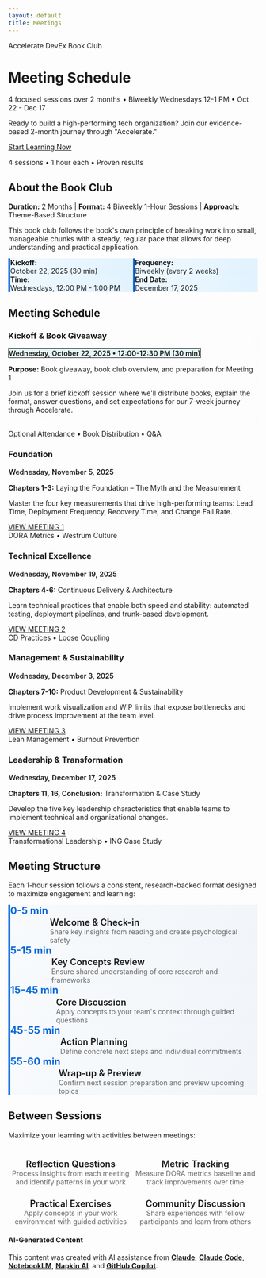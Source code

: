 ```yaml
---
layout: default
title: Meetings
---
```


<div class="hero-banner" markdown="0">
<div class="hero-content">
<div class="hero-value-prop">Accelerate DevEx Book Club</div>
<h1 class="hero-headline">Meeting Schedule</h1>
<p class="hero-subtitle">4 focused sessions over 2 months • Biweekly Wednesdays 12-1 PM • Oct 22 - Dec 17</p>
</div>
</div>

<div class="welcome-compact section-card" markdown="0">
<p>Ready to build a high-performing tech organization? Join our evidence-based 2-month journey through "Accelerate."</p>
<div class="welcome-cta">
<a href="{{ '/meetings/meeting-1/' | relative_url }}" class="btn btn--primary-action">Start Learning Now</a>
<p class="welcome-cta-subtitle">4 sessions • 1 hour each • Proven results</p>
</div>
</div>

<div class="page-container">

<div class="quick-start section-card no-border" markdown="0">
<h2><em class="fas fa-info-circle" aria-hidden="true"></em> About the Book Club</h2>
<p><strong>Duration:</strong> 2 Months | <strong>Format:</strong> 4 Biweekly 1-Hour Sessions | <strong>Approach:</strong> Theme-Based Structure</p>
<p>This book club follows the book's own principle of breaking work into small, manageable chunks with a steady, regular pace that allows for deep understanding and practical application.</p>

<div class="schedule-details">
<div class="schedule-item">
<i class="fas fa-calendar-day"></i>
<div class="schedule-content">
<strong>Kickoff:</strong> October 22, 2025 (30 min)
</div>
</div>
<div class="schedule-item">
<i class="fas fa-calendar-week"></i>
<div class="schedule-content">
<strong>Frequency:</strong> Biweekly (every 2 weeks)
</div>
</div>
<div class="schedule-item">
<i class="fas fa-clock"></i>
<div class="schedule-content">
<strong>Time:</strong> Wednesdays, 12:00 PM - 1:00 PM
</div>
</div>
<div class="schedule-item">
<i class="fas fa-calendar-check"></i>
<div class="schedule-content">
<strong>End Date:</strong> December 17, 2025
</div>
</div>
</div>
</div>

<!-- Meeting Cards -->
<div class="what-youll-learn-section section-card" markdown="0">
<h2><i class="fas fa-calendar-alt" aria-hidden="true"></i> Meeting Schedule</h2>
<div class="learning-highlights">
<div class="card-grid">

<!-- Meeting 0 - Kickoff -->
<div class="highlight-card meeting-0 dark-theme" style="grid-column: 1 / -1;">
  <div class="card-header">
    <div class="highlight-icon">
      <i class="fas fa-gift" role="img" aria-label="Gift"></i>
    </div>
    <h3>Kickoff & Book Giveaway</h3>
  </div>
  <div class="meeting-date-badge">
    <i class="fas fa-calendar"></i> Wednesday, October 22, 2025 • 12:00-12:30 PM (30 min)
  </div>
  <p><strong>Purpose:</strong> Book giveaway, book club overview, and preparation for Meeting 1</p>
  <p>Join us for a brief kickoff session where we'll distribute books, explain the format, answer questions, and set expectations for our 7-week journey through Accelerate.</p>
  <div class="card-footer">
    <a href="{{ '/meetings/meeting-0/' | relative_url }}" class="btn btn--primary-action meeting-badge meeting-badge--0">
      <span>VIEW KICKOFF</span>
    </a>
    <div class="meeting-subtitle">Optional Attendance • Book Distribution • Q&A</div>
  </div>
</div>

<!-- Meeting 1 -->
<div class="highlight-card meeting-1 dark-theme">
  <div class="card-header">
    <div class="highlight-icon">
      <i class="fas fa-chart-line" role="img" aria-label="Chart line"></i>
    </div>
    <h3>Foundation</h3>
  </div>
  <div class="meeting-date-badge">
    <i class="fas fa-calendar"></i> Wednesday, November 5, 2025
  </div>
  <p><strong>Chapters 1-3:</strong> Laying the Foundation – The Myth and the Measurement</p>
  <p>Master the four key measurements that drive high-performing teams: Lead Time, Deployment Frequency, Recovery Time, and Change Fail Rate.</p>
  <div class="card-footer">
    <a href="{{ '/meetings/meeting-1/' | relative_url }}" class="btn btn--primary-action meeting-badge meeting-badge--1">
      <span>VIEW MEETING 1</span>
    </a>
    <div class="meeting-subtitle">DORA Metrics • Westrum Culture</div>
  </div>
</div>

<!-- Meeting 2 -->
<div class="highlight-card meeting-2 dark-theme">
  <div class="card-header">
    <div class="highlight-icon">
      <i class="fas fa-rocket" role="img" aria-label="Rocket"></i>
    </div>
    <h3>Technical Excellence</h3>
  </div>
  <div class="meeting-date-badge">
    <i class="fas fa-calendar"></i> Wednesday, November 19, 2025
  </div>
  <p><strong>Chapters 4-6:</strong> Continuous Delivery & Architecture</p>
  <p>Learn technical practices that enable both speed and stability: automated testing, deployment pipelines, and trunk-based development.</p>
  <div class="card-footer">
    <a href="{{ '/meetings/meeting-2/' | relative_url }}" class="btn btn--primary-action meeting-badge meeting-badge--2">
      <span>VIEW MEETING 2</span>
    </a>
    <div class="meeting-subtitle">CD Practices • Loose Coupling</div>
  </div>
</div>

<!-- Meeting 3 -->
<div class="highlight-card meeting-3 dark-theme">
  <div class="card-header">
    <div class="highlight-icon">
      <i class="fas fa-columns" role="img" aria-label="Columns"></i>
    </div>
    <h3>Management & Sustainability</h3>
  </div>
  <div class="meeting-date-badge">
    <i class="fas fa-calendar"></i> Wednesday, December 3, 2025
  </div>
  <p><strong>Chapters 7-10:</strong> Product Development & Sustainability</p>
  <p>Implement work visualization and WIP limits that expose bottlenecks and drive process improvement at the team level.</p>
  <div class="card-footer">
    <a href="{{ '/meetings/meeting-3/' | relative_url }}" class="btn btn--primary-action meeting-badge meeting-badge--3">
      <span>VIEW MEETING 3</span>
    </a>
    <div class="meeting-subtitle">Lean Management • Burnout Prevention</div>
  </div>
</div>

<!-- Meeting 4 -->
<div class="highlight-card meeting-4 dark-theme">
  <div class="card-header">
    <div class="highlight-icon">
      <i class="fas fa-users" role="img" aria-label="Users"></i>
    </div>
    <h3>Leadership & Transformation</h3>
  </div>
  <div class="meeting-date-badge">
    <i class="fas fa-calendar"></i> Wednesday, December 17, 2025
  </div>
  <p><strong>Chapters 11, 16, Conclusion:</strong> Transformation & Case Study</p>
  <p>Develop the five key leadership characteristics that enable teams to implement technical and organizational changes.</p>
  <div class="card-footer">
    <a href="{{ '/meetings/meeting-4/' | relative_url }}" class="btn btn--primary-action meeting-badge meeting-badge--4">
      <span>VIEW MEETING 4</span>
    </a>
    <div class="meeting-subtitle">Transformational Leadership • ING Case Study</div>
  </div>
</div>

</div>
</div>
</div>

<!-- Meeting Structure -->
<div class="section-card" markdown="0">
<h2><i class="fas fa-list-check" aria-hidden="true"></i> Meeting Structure</h2>
<p class="section-intro">Each 1-hour session follows a consistent, research-backed format designed to maximize engagement and learning:</p>

<div class="feature-grid">
<div class="structure-item">
  <div class="structure-time">0-5 min</div>
  <div class="structure-content">
    <h4><i class="fas fa-comments"></i> Welcome & Check-in</h4>
    <p>Share key insights from reading and create psychological safety</p>
  </div>
</div>

<div class="structure-item">
  <div class="structure-time">5-15 min</div>
  <div class="structure-content">
    <h4><i class="fas fa-book-open"></i> Key Concepts Review</h4>
    <p>Ensure shared understanding of core research and frameworks</p>
  </div>
</div>

<div class="structure-item">
  <div class="structure-time">15-45 min</div>
  <div class="structure-content">
    <h4><i class="fas fa-users"></i> Core Discussion</h4>
    <p>Apply concepts to your team's context through guided questions</p>
  </div>
</div>

<div class="structure-item">
  <div class="structure-time">45-55 min</div>
  <div class="structure-content">
    <h4><i class="fas fa-tasks"></i> Action Planning</h4>
    <p>Define concrete next steps and individual commitments</p>
  </div>
</div>

<div class="structure-item">
  <div class="structure-time">55-60 min</div>
  <div class="structure-content">
    <h4><i class="fas fa-arrow-right"></i> Wrap-up & Preview</h4>
    <p>Confirm next session preparation and preview upcoming topics</p>
  </div>
</div>
</div>
</div>

<!-- Between Sessions -->
<div class="section-card" markdown="0">
<h2><i class="fas fa-clipboard-check" aria-hidden="true"></i> Between Sessions</h2>
<p class="section-intro">Maximize your learning with activities between meetings:</p>

<div class="between-sessions-grid">
<div class="between-item">
  <i class="fas fa-question-circle"></i>
  <div class="between-content">
    <h4>Reflection Questions</h4>
    <p>Process insights from each meeting and identify patterns in your work</p>
  </div>
</div>

<div class="between-item">
  <i class="fas fa-chart-line"></i>
  <div class="between-content">
    <h4>Metric Tracking</h4>
    <p>Measure DORA metrics baseline and track improvements over time</p>
  </div>
</div>

<div class="between-item">
  <i class="fas fa-hammer"></i>
  <div class="between-content">
    <h4>Practical Exercises</h4>
    <p>Apply concepts in your work environment with guided activities</p>
  </div>
</div>

<div class="between-item">
  <i class="fas fa-comments"></i>
  <div class="between-content">
    <h4>Community Discussion</h4>
    <p>Share experiences with fellow participants and learn from others</p>
  </div>
</div>
</div>
</div>

</div>

<footer class="ai-attribution" markdown="0">
<div class="ai-attribution__icon">
<i class="fas fa-robot" aria-hidden="true"></i>
</div>
<div class="ai-attribution__content">
<h4 class="ai-attribution__title">AI-Generated Content</h4>
<p class="ai-attribution__text">This content was created with AI assistance from <strong><a href="https://claude.ai/" target="_blank" rel="noopener noreferrer">Claude</a></strong>, <strong><a href="https://www.anthropic.com/claude-code" target="_blank" rel="noopener noreferrer">Claude Code</a></strong>, <strong><a href="https://notebooklm.google.com/" target="_blank" rel="noopener noreferrer">NotebookLM</a></strong>, <strong><a href="https://www.napkin.ai/" target="_blank" rel="noopener noreferrer">Napkin AI</a></strong>, and <strong><a href="https://github.com/features/copilot" target="_blank" rel="noopener noreferrer">GitHub Copilot</a></strong>.</p>
</div>
</footer>

<style>
/* Meeting 0 Kickoff Special Styling */
.highlight-card.meeting-0.dark-theme {
  background: linear-gradient(
    135deg,
    rgba(255, 255, 255, 0.15) 0%,
    rgba(255, 255, 255, 0.25) 100%
  ) !important;
  border: 2px solid var(--accent-teal);
  backdrop-filter: blur(10px);
}

.meeting-0 .highlight-icon {
  background: var(--accent-teal);
  border-color: var(--hover-teal);
}

.meeting-0 .highlight-icon i {
  color: white;
}

.meeting-0 .meeting-date-badge {
  background: rgba(122, 218, 209, 0.2);
  border-color: var(--accent-teal);
  color: var(--text-dark);
}

.meeting-0 h3,
.meeting-0 p {
  color: var(--text-dark) !important;
}

.meeting-badge--0 {
  background: linear-gradient(135deg, var(--accent-teal), var(--hover-teal)) !important;
  border-color: var(--accent-teal) !important;
  color: white !important;
}

.meeting-badge--0:hover {
  background: linear-gradient(135deg, #f59e0b, #d97706) !important;
  transform: translateY(-2px);
  box-shadow: 0 4px 12px rgba(251, 191, 36, 0.3);
}

/* Schedule Details Grid */
.schedule-details {
  display: grid;
  grid-template-columns: repeat(auto-fit, minmax(250px, 1fr));
  gap: var(--space-lg);
  margin-top: var(--space-lg);
}

.schedule-item {
  display: flex;
  align-items: flex-start;
  gap: var(--space-md);
  padding: var(--space-md);
  background: linear-gradient(135deg, #f0f9ff, #e0f2fe);
  border-radius: var(--radius-md);
  border-left: 4px solid #0969da;
}

.schedule-item i {
  font-size: 1.25rem;
  color: #0969da;
  flex-shrink: 0;
}

.schedule-content {
  font-size: var(--font-size-body);
  color: var(--text-dark);
}

.schedule-content strong {
  display: block;
  margin-bottom: var(--space-xs);
  color: var(--text-dark);
}

/* Meeting Date Badge */
.meeting-date-badge {
  display: inline-flex;
  align-items: center;
  gap: var(--space-sm);
  padding: var(--space-sm) var(--space-md);
  background: rgba(255, 255, 255, 0.2);
  border: 1px solid rgba(255, 255, 255, 0.3);
  border-radius: var(--radius-sm);
  font-weight: 600;
  font-size: var(--font-size-body);
  margin-bottom: var(--space-md);
  backdrop-filter: blur(10px);
}

/* Structure Items */
.structure-item {
  display: flex;
  gap: var(--space-lg);
  padding: var(--space-lg);
  background: linear-gradient(135deg, #f8fafc, #f1f5f9);
  border-radius: var(--radius-md);
  border-left: 4px solid #0969da;
}

.structure-time {
  font-weight: 700;
  font-size: 1.25rem;
  color: #0969da;
  white-space: nowrap;
  min-width: 80px;
}

.structure-content h4 {
  font-size: 1.125rem;
  font-weight: 600;
  margin-bottom: var(--space-sm);
  color: var(--text-dark);
  display: flex;
  align-items: center;
  gap: var(--space-sm);
}

.structure-content h4 i {
  color: #0969da;
}

.structure-content p {
  font-size: var(--font-size-body);
  color: #666;
  margin: 0;
}

/* Between Sessions Grid */
.between-sessions-grid {
  display: grid;
  grid-template-columns: repeat(auto-fit, minmax(250px, 1fr));
  gap: var(--space-xl);
  margin-top: var(--space-lg);
}

.between-item {
  display: flex;
  flex-direction: column;
  align-items: center;
  text-align: center;
  gap: var(--space-md);
}

.between-item i {
  font-size: var(--font-size-display);
  color: var(--accent-teal);
}

.between-content h4 {
  font-size: 1.125rem;
  font-weight: 600;
  margin-bottom: var(--space-sm);
  color: var(--text-dark);
}

.between-content p {
  font-size: var(--font-size-body);
  color: #666;
  margin: 0;
}

/* Preparation Steps */
.preparation-steps {
  display: grid;
  gap: var(--space-xl);
  margin-top: var(--space-lg);
}

.prep-step {
  display: flex;
  gap: var(--space-lg);
  align-items: flex-start;
}

.prep-number {
  width: 48px;
  height: 48px;
  border-radius: 50%;
  background: linear-gradient(135deg, #0969da, #1e40af);
  color: white;
  display: flex;
  align-items: center;
  justify-content: center;
  font-size: 1.25rem;
  font-weight: 700;
  flex-shrink: 0;
}

.prep-content h4 {
  font-size: 1.125rem;
  font-weight: 600;
  margin-bottom: var(--space-sm);
  color: var(--text-dark);
}

.prep-content p {
  font-size: var(--font-size-body);
  color: #666;
  margin-bottom: var(--space-md);
}

/* Responsive */
@media (max-width: 768px) {
  .schedule-details {
    grid-template-columns: 1fr;
  }

  .between-sessions-grid {
    grid-template-columns: 1fr;
  }

  .structure-item {
    flex-direction: column;
  }

  .structure-time {
    min-width: auto;
  }
}
</style>
